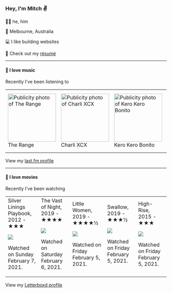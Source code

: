 <article><h3>Hey, I&#x27;m Mitch ✌️</h3><section><p>🙆‍♂️ he, him</p><p>📍 Melbourne, Australia</p><p>💻 I like building websites</p><p>📝 Check out my <a href="https://github.com/my-slab/resume">résumé</a></p></section><hr/><section><h4>💽 I love music</h4><p>Recently I&#x27;ve been listening to</p><table><tbody><td><img src="https://lastfm.freetls.fastly.net/i/u/174s/e3c4c93c41af4459c49f6cadc9408e40.png" height="150px" alt="Publicity photo of The Range"/><br/>The Range</td><td><img src="https://lastfm.freetls.fastly.net/i/u/174s/2ff9820b0c34b104cb4c04491248cd91.png" height="150px" alt="Publicity photo of Charli XCX"/><br/>Charli XCX</td><td><img src="https://lastfm.freetls.fastly.net/i/u/174s/7d34b1fbd29910723fcff54760d7074f.png" height="150px" alt="Publicity photo of Kero Kero Bonito"/><br/>Kero Kero Bonito</td><td><img src="https://lastfm.freetls.fastly.net/i/u/174s/5a6451d23bf95957eaf85f0ee3a4d0c0.png" height="150px" alt="Publicity photo of Purple Mountains"/><br/>Purple Mountains</td><td><img src="https://lastfm.freetls.fastly.net/i/u/174s/9b67b49e19a4a43d7a0d3eabfa0cc614.png" height="150px" alt="Publicity photo of The Weather Station"/><br/>The Weather Station</td></tbody></table><span>View my <a href="https://www.last.fm/user/mylsb">last.fm profile</a></span></section><hr/><section><h4>📼 I love movies</h4><p>Recently I&#x27;ve been watching</p><table><tbody><td>Silver Linings Playbook, 2012 - ★★★<br/><span> <p><img src="https://a.ltrbxd.com/resized/film-poster/6/9/1/5/1/69151-silver-linings-playbook-0-500-0-750-crop.jpg?k=cc4da1a347"/></p> <p>Watched on Sunday February 7, 2021.</p> </span></td><td>The Vast of Night, 2019 - ★★★★<br/><span> <p><img src="https://a.ltrbxd.com/resized/film-poster/4/9/4/1/6/6/494166-the-vast-of-night-0-500-0-750-crop.jpg?k=67d84fce2e"/></p> <p>Watched on Saturday February 6, 2021.</p> </span></td><td>Little Women, 2019 - ★★★★½<br/><span> <p><img src="https://a.ltrbxd.com/resized/sm/upload/r4/np/q5/te/mSmiB8XjUnR1GSIljuCPGsk0cwX-0-500-0-750-crop.jpg?k=3fb94bb8cc"/></p> <p>Watched on Friday February 5, 2021.</p> </span></td><td>Swallow, 2019 - ★★★½<br/><span> <p><img src="https://a.ltrbxd.com/resized/film-poster/5/1/4/3/2/9/514329-swallow-0-500-0-750-crop.jpg?k=d161448041"/></p> <p>Watched on Friday February 5, 2021.</p> </span></td><td>High-Rise, 2015 - ★★★<br/><span> <p><img src="https://a.ltrbxd.com/resized/sm/upload/ao/dm/ne/5x/oc00vvVYatTUvvcNC7ZyPlMmNCe-0-500-0-750-crop.jpg?k=219cf61ede"/></p> <p>Watched on Friday February 5, 2021.</p> </span></td></tbody></table><span>View my <a href="https://letterboxd.com/myslab/">Letterboxd profile</a></span></section></article>